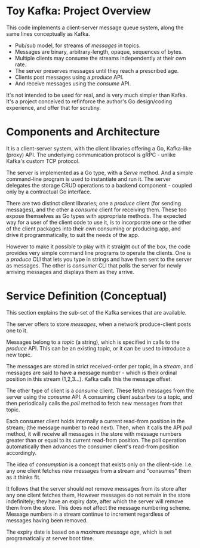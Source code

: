 # Toy Kafka: Project Overview

This code implements a client-server message queue system, along the same lines
conceptually as Kafka.

- Pub/sub model, for streams of *messages* in topics.
- Messages are binary, arbitrary-length, opaque, sequences of bytes.
- Multiple clients may consume the streams independently at their own rate.
- The server preserves messages until they reach a prescribed age.
- Clients post messages using a *produce* API.
- And receive messages using the *consume* API.

It's not intended to be used for real, and is very much simpler than Kafka. It's 
a project conceived to refinforce the author's Go design/coding experience, 
and offer that for scrutiny.

# Components and Architecture

It is a client-server system, with the client libraries offering a Go, Kafka-like
(proxy) API. The underlying communication protocol is gRPC - unlike Kafka's
custom TCP protocol.

The server is implemented as a Go type, with a *Serve* method. And a simple
command-line program is used to instantiate and run it. The server delegates the
storage CRUD operations to a backend component - coupled only by a contractual Go
interface.

There are two distinct client libraries; one a *produce* client (for sending
messages), and the other a *consume* client for receiving them. These too expose
themselves as Go types with appropriate methods. The expected way for a user of
the client code to use it, is to incorporate one or the other of the client 
packages into their own consuming or producing app, and drive it 
programmatically, to suit the needs of the app.

However to make it possible to play with it straight out of the box, the code
provides very simple command line programs to operate the clients. One is a
*produce* CLI that lets you type in strings and have them sent to the server as
messages. The other is *consumer* CLI that polls the server for newly arriving
messages and displays them as they arrive.

# Service Definition (Conceptual)

This section explains the sub-set of the Kafka services that are available.

The server offers to store *messages*, when a network produce-client posts one 
to it.

Messages belong to a *topic* (a string), which is specified in calls to the
*produce* API. This can be an existing topic, or it can be used to introduce
a new topic.

The messages are stored in strict received-order per topic, in a *stream*,
and messages are said to have a message number - which is their ordinal
position in this stream (1,2,3...). Kafka calls this the message offset.

The other type of client is a *consume* client. These fetch messages from the
server using the *consume* API. A consuming client *subsribes* to a topic,
and then periodically calls the *poll* method to fetch new messages from that
topic.

Each consumer client holds internally a current read-from position in the
stream; (the message number to read next). Then, when it calls the API *poll*
method, it will receive all messages in the store with message numbers
greater than or equal to its current read-from position. The poll operation
automatically then advances the consumer client's read-from position
accordingly.

The idea of *consumption* is a concept that exists only on the client-side. I.e.
any one client fetches new messages from a stream and "consumes" them as it
thinks fit.

It follows that the server should not remove messages from its store after any
one client fetches them, However messages do not remain in the store
indefinitely; they have an expiry date, after which the server will remove them
from the store. This does not affect the message numbering scheme. Message
numbers in a stream continue to increment regardless of messages having been
removed.

The expiry date is based on a *maximum message age*, which is set 
programatically at server boot time.
